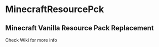 # MinecraftResourcePck
Minecraft Vanilla Resource Pack Replacement
----------------------------------------------------------------------------------------------------------------------------
Check Wiki for more info
